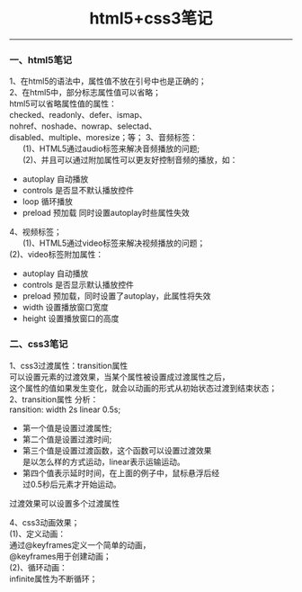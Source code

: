 # <center>html5+css3笔记

<hr>

### 一、html5笔记<br>

1、在html5的语法中，属性值不放在引号中也是正确的；<br>
2、在html5中，部分标志属性值可以省略；<br>
html5可以省略属性值的属性：<br>
checked、readonly、defer、ismap、<br>nohref、noshade、nowrap、selectad、<br>disabled、multiple、moresize；等；
3、音频标签：<br>
&nbsp;&nbsp;&nbsp;&nbsp;&nbsp;&nbsp;(1)、HTML5通过audio标签来解决音频播放的问题;<br>
&nbsp;&nbsp;&nbsp;&nbsp;&nbsp;&nbsp;(2)、并且可以通过附加属性可以更友好控制音频的播放，如：<br>
<p>
    <ul>
        <li>autoplay 自动播放</li>
        <li>controls 是否显不默认播放控件</li>
        <li>loop 循环播放</li>
        <li>preload 预加载 同时设置autoplay时些属性失效</li>
    </ul>
</p>
4、视频标签；<br>
&nbsp;&nbsp;&nbsp;&nbsp;&nbsp;&nbsp;(1)、HTML5通过video标签来解决视频播放的问题；<br>
(2)、video标签附加属性：<br>
<p>
    <ul>
        <li>autoplay 自动播放</li>
        <li>controls 是否显示默认播放控件</li>
        <li>preload 预加载，同时设置了autoplay，此属性将失效</li>
        <li>width 设置播放窗口宽度</li>
        <li>height 设置播放窗口的高度</li>
    </ul>
</p>

### 二、css3笔记<br>

1、css3过渡属性：transition属性<br>
可以设置元素的过渡效果，当某个属性被设置成过渡属性之后，<br>这个属性的值如果发生变化，就会以动画的形式从初始状态过渡到结束状态；<br>
2、transition属性 分析：<br>
ransition: width 2s linear 0.5s;<br>
<ul>
    <li>第一个值是设置过渡属性;</li>
    <li>第二个值是设置过渡时间;</li>
    <li>第三个值是设置过渡函数，这个函数可以设置过渡效果<br>是以怎么样的方式运动，linear表示运输运动。</li>
    <li>第四个值表示延时时间，在上面的例子中，鼠标悬浮后经<br>过0.5秒后元素才开始运动。</li>
</ul>
过渡效果可以设置多个过渡属性<br>

4、css3动画效果；<br>
(1)、定义动画：<br>
通过@keyframes定义一个简单的动画，<br>
@keyframes用于创建动画；<br>
(2)、循环动画：<br>
infinite属性为不断循环；<br>
